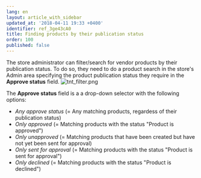 ```yaml
---
lang: en
layout: article_with_sidebar
updated_at: '2018-04-11 19:33 +0400'
identifier: ref_3ge43cA0
title: Finding products by their publication status
order: 100
published: false
---
```

The store administrator can filter/search for vendor products by their publication status. To do so, they need to do a product search in the store's Admin area specifying the product publication status they require in the **Approve status** field. 
![tnt_filter.png]({{site.baseurl}}/attachments/ref_3ge43cA0/tnt_filter.png)
   
The **Approve status** field is a a drop-down selector with the following options:
   * _Any approve status_ (= Any matching products, regardess of their publication status)
   * _Only approved_ (= Matching products with the status "Product is approved")
   * _Only unapproved_ (= Matching products that have been created but have not yet been sent for approval)
   * _Only sent for approval_ (= Matching products with the status "Product is sent for approval")
   * _Only declined_ (= Matching products with the status "Product is declined")
   